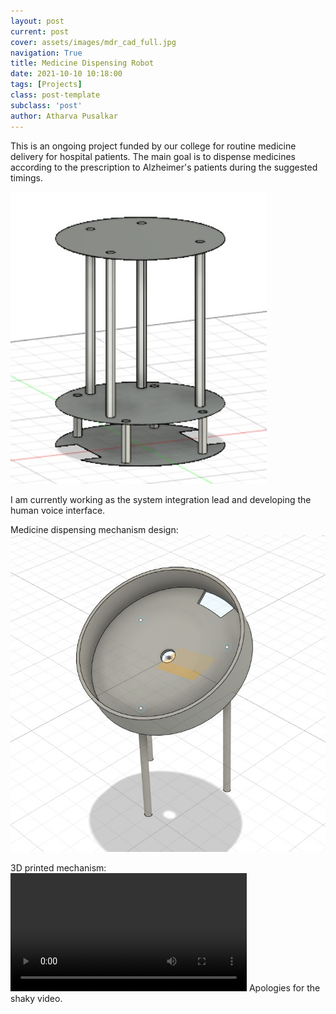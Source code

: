 ```yaml
---
layout: post
current: post
cover: assets/images/mdr_cad_full.jpg
navigation: True
title: Medicine Dispensing Robot
date: 2021-10-10 10:18:00
tags: [Projects]
class: post-template
subclass: 'post'
author: Atharva Pusalkar
---
```


This is an ongoing project funded by our college for routine medicine delivery for hospital patients. The main goal is to dispense medicines according to the prescription to Alzheimer's patients during the suggested timings.

![assets/images/mdr_cad.jpg](assets/images/mdr_cad.jpg)

I am currently working as the system integration lead and developing the human voice interface.

Medicine dispensing mechanism design:
![Medicine base](assets/images/mdr_medicine_base.jpg)

3D printed mechanism:
<video width="75%" height="75%" controls="" loop="">
	<source src="assets/videos/mdr_dispensing.mp4" type="video/mp4">
    Your browser does not support the video tag.
</video>
Apologies for the shaky video.
